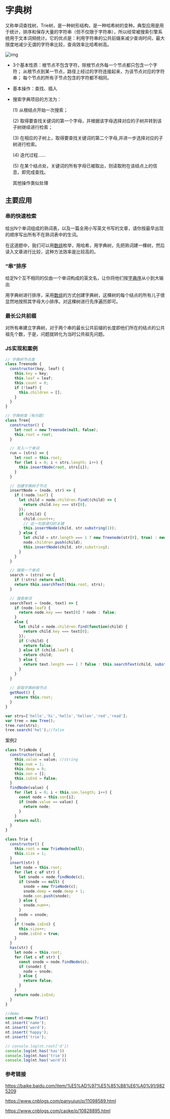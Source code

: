 # 字典树

又称单词查找树，Trie树，是一种树形结构，是一种哈希树的变种。典型应用是用于统计，排序和保存大量的字符串（但不仅限于字符串），所以经常被搜索引擎系统用于文本词频统计。它的优点是：利用字符串的公共前缀来减少查询时间，最大限度地减少无谓的字符串比较，查询效率比哈希树高。

![img](https://pic2.zhimg.com/80/v2-9d07fbd164fc0d737aabe428b4484bd1_1440w.png)

- 3个基本性质：根节点不包含字符，除根节点外每一个节点都只包含一个字符； 从根节点到某一节点，路径上经过的字符连接起来，为该节点对应的字符串； 每个节点的所有子节点包含的字符都不相同。

- 基本操作：查找、插入

- 搜索字典项目的方法为：

  (1) 从根结点开始一次搜索；

  (2) 取得要查找关键词的第一个字母，并根据该字母选择对应的子树并转到该子树继续进行检索；

  (3) 在相应的子树上，取得要查找关键词的第二个字母,并进一步选择对应的子树进行检索。

  (4) 迭代过程……

  (5) 在某个结点处，关键词的所有字母已被取出，则读取附在该结点上的信息，即完成查找。

  其他操作类似处理



## 主要应用

### 串的快速检索

给出N个单词组成的熟词表，以及一篇全用小写英文书写的文章，请你按最早出现的顺序写出所有不在熟词表中的生词。

在这道题中，我们可以用[数组](https://baike.baidu.com/item/数组)枚举，用哈希，用字典树，先把熟词建一棵树，然后读入文章进行比较，这种方法效率是比较高的。

### “串”排序

给定N个互不相同的仅由一个单词构成的英文名，让你将他们按[字典序](https://baike.baidu.com/item/字典序)从小到大输出

用字典树进行排序，采用[数组](https://baike.baidu.com/item/数组)的方式创建字典树，这棵树的每个结点的所有儿子很显然地按照其字母大小排序。对这棵树进行先序遍历即可。

### 最长公共前缀

对所有串建立字典树，对于两个串的最长公共前缀的长度即他们所在的结点的公共祖先个数，于是，问题就转化为当时公共祖先问题。

### JS实现和案例

~~~js
// 字典树节点类
class Treenode {
  constructor(key, leaf) {
    this.key = key;
    this.leaf = leaf;
    this.count = 0;
    if (!leaf) {
      this.children = [];
    }
  }
}

// 字典树类（有问题）
class Tree{
  constructor() {
    let root = new Treenode(null, false);
    this.root = root;
  }

  // 写入一个单词
  run = (strs) => {
    let root = this.root;
    for (let i = 0; i < strs.length; i++) {
      this.insertNode(root, strs[i]);
    }
  }

  // 创建字典树子节点
  insertNode = (node, str) => {
    if (!node.leaf) {
      let child = node.children.find((child) => {
        return child.key === str[0];
      });
      if (child) {
        child.count++;
        // 这一句是递归的关键
        this.insertNode(child, str.substring(1));
      } else {
        let child = str.length === 1 ? new Treenode(str[0], true) : new Treenode(str[0], false);
        node.children.push(child);
        this.insertNode(child, str.substring);
      }
    }
  }

  // 搜索一个单词
  search = (strs) => {
    if (!strs) return null;
    return this.searchText(this.root, strs);
  }

  // 搜索单词
  searchText = (node, text) => {
    if (node.leaf) {
      return node.key === text[0] ? node : false;
    }
    else {
      let child = node.children.find(function(child) {
        return child.key === text[0];
      });
      if (!child) {
        return false;
      } else if (child.leaf) {
        return child;
      } else {
        return text.length === 1 ? false : this.searchText(child, substring(1));
      }
    }
  }
  
  // 获取字典树根节点 
  getRoot() {
    return this.root;
  }
}

var strs=['hello','hi','hello','hellen','red','read'];
var tree = new Tree();
tree.run(strs);
tree.search('hel');//false
~~~

案例2

~~~js
class TrieNode {
  constructor(value) {
    this.value = value; //string
    this.num = 1;
    this.deep = 0;
    this.son = [];
    this.isEnd = false;
  }
  findNode(value) {
    for (let i = 0; i < this.son.length; i++) {
      const node = this.son[i];
      if (node.value == value) {
        return node;
      }
    }
    return null;
  }
}

class Trie {
  constructor() {
    this.root = new TrieNode(null);
    this.size = 1;
  }
  insert(str) {
    let node = this.root;
    for (let c of str) {
      let snode = node.findNode(c);
      if (snode == null) {
        snode = new TrieNode(c);
        snode.deep = node.deep + 1;
        node.son.push(snode);
      } else {
        snode.num++;
      }
      node = snode;
    }
    if (!node.isEnd) {
      this.size++;
      node.isEnd = true;
    }
  }
  has(str) {
    let node = this.root;
    for (let c of str) {
      const snode = node.findNode(c);
      if (snode) {
        node = snode;
      } else {
        return false;
      }
    }
    return node.isEnd;
  }
}

//demo
const nt=new Trie()
nt.insert('name');
nt.insert('word');
nt.insert('happy');
nt.insert('trie');

// console.log(nt.root['d'])
console.log(nt.has('has'))
console.log(nt.has('trie'))
console.log(nt.has('word'))
~~~

### 参考链接

https://baike.baidu.com/item/%E5%AD%97%E5%85%B8%E6%A0%91/9825209

https://www.cnblogs.com/panyujun/p/11098589.html

https://www.cnblogs.com/caoke/p/10828895.html